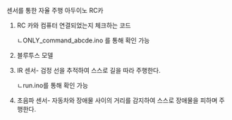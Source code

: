 센서를 통한 자율 주행 아두이노 RC카

1. RC 카와 컴퓨터 연결되었는지 체크하는 코드

   ㄴONLY_command_abcde.ino 를 통해 확인 가능
2. 블루투스 모델
3. IR 센서- 검정 선을 추적하여 스스로 길을 따라 주행한다.
 
   ㄴrun.ino를 통해 확인 가능
4. 초음파 센서- 자동차와 장애물 사이의 거리를 감지하여 스스로 장애물을 피하며 주행한다.
   
